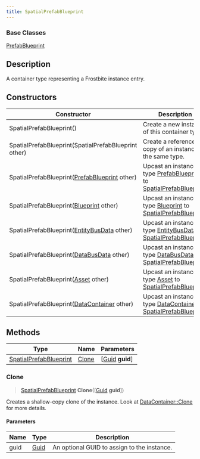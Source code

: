 ```yaml
---
title: SpatialPrefabBlueprint
---
```

### Base Classes

[PrefabBlueprint](PrefabBlueprint)

## Description

A container type representing a Frostbite instance entry.

## Constructors

| Constructor                                                                       | Description                                                                                                                         |
| --------------------------------------------------------------------------------- | ----------------------------------------------------------------------------------------------------------------------------------- |
| SpatialPrefabBlueprint()                                                          | Create a new instance of this container type.                                                                                       |
| SpatialPrefabBlueprint(SpatialPrefabBlueprint other)                              | Create a reference copy of an instance of the same type.                                                                            |
| SpatialPrefabBlueprint([PrefabBlueprint](PrefabBlueprint) other)                  | Upcast an instance of type [PrefabBlueprint](PrefabBlueprint) to [SpatialPrefabBlueprint](SpatialPrefabBlueprint).                  |
| SpatialPrefabBlueprint([Blueprint](Blueprint) other)                              | Upcast an instance of type [Blueprint](Blueprint) to [SpatialPrefabBlueprint](SpatialPrefabBlueprint).                              |
| SpatialPrefabBlueprint([EntityBusData](EntityBusData) other)                      | Upcast an instance of type [EntityBusData](EntityBusData) to [SpatialPrefabBlueprint](SpatialPrefabBlueprint).                      |
| SpatialPrefabBlueprint([DataBusData](DataBusData) other)                          | Upcast an instance of type [DataBusData](DataBusData) to [SpatialPrefabBlueprint](SpatialPrefabBlueprint).                          |
| SpatialPrefabBlueprint([Asset](Asset) other)                                      | Upcast an instance of type [Asset](Asset) to [SpatialPrefabBlueprint](SpatialPrefabBlueprint).                                      |
| SpatialPrefabBlueprint([DataContainer](/vext/ref/shared/class/datacontainer) other) | Upcast an instance of type [DataContainer](/vext/ref/shared/class/datacontainer) to [SpatialPrefabBlueprint](SpatialPrefabBlueprint). |

## Methods

| Type                                             | Name            | Parameters                                     |
| ------------------------------------------------ | --------------- | ---------------------------------------------- |
| [SpatialPrefabBlueprint](SpatialPrefabBlueprint) | [Clone](#clone) | \[[Guid](/vext/ref/shared/class/guid) **guid**\] |

### Clone

> [SpatialPrefabBlueprint](SpatialPrefabBlueprint) **Clone**(\[[Guid](/vext/ref/shared/class/guid) **guid**\])

Creates a shallow-copy clone of the instance. Look at [DataContainer::Clone](/vext/ref/shared/class/datacontainer#clone) for more details.

#### Parameters

| Name | Type         | Description                                 |
| ---- | ------------ | ------------------------------------------- |
| guid | [Guid](Guid) | An optional GUID to assign to the instance. |
